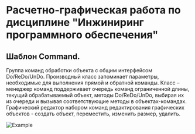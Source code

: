 # Расчетно-графическая работа по дисциплине "Инжиниринг программного обеспечения"

## Шаблон Command. 
Группа команд обработки объекта с общим интерфейсом Do/ReDo/UnDo. Производный класс запоминает параметры, необходимые для выполнения прямой и обратной команды. Класс – менеджер команд поддерживает очередь команд ограниченной длины, текущий обрабатываемый объект, методы Do/ReDo/UnDo, выбирая их из очереди и вызывая соответствующие методы в объектах-командах. Графический редактор набором команд редактирования графических объектов - создать объект, переместить, изменить размер, удалить.

![Example](./assets/example.gif)
